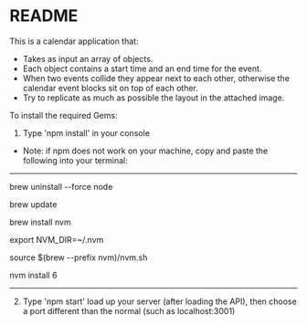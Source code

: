 # README

This is a calendar application that:

- Takes as input an array of objects.
- Each object contains a start time and an end time for the event.
- When two events collide they appear next to each other, otherwise the calendar event blocks sit on top of each other.
- Try to replicate as much as possible the layout in the attached image.


To install the required Gems:

1. Type 'npm install' in your console

+ Note: if npm does not work on your machine, copy and paste the following into your terminal:

---

brew uninstall --force node

brew update

brew install nvm

export NVM_DIR=~/.nvm

source $(brew --prefix nvm)/nvm.sh

nvm install 6

---

2. Type 'npm start' load up your server (after loading the API), then choose a port different than the normal (such as localhost:3001)
